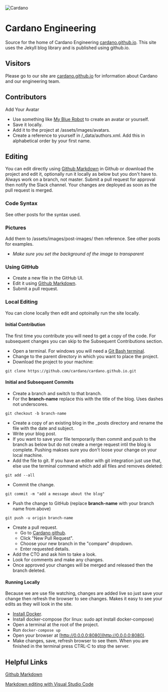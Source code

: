 ![Cardano](https://cardano.github.io/assets/images/cardano-logo.svg)

# Cardano Engineering
Source for the home of Cardano Engineering [cardano.github.io](https://cardano.github.io).  This site uses the Jekyll blog library and is published using github.io.

## Visitors
Please go to our site are [cardano.github.io](https://cardano.github.io) for information about Cardano and our engineering team.

## Contributors
Add Your Avatar
* Use something like [My Blue Robot](https://mybluerobot.com/create-your-own-avatar/) to create an avatar or yourself.
* Save it locally.
* Add it to the project at /assets/images/avatars.
* Create a reference to yourself in /_data/authors.xml.  Add this in alphabetical order by your first name.

## Editing
You can edit directly using [Github Markdown](https://help.github.com/categories/writing-on-github/) in Github or download the project and edit it, optionally run it locally as below but you don't have to.  Always work on a branch, not master.  Submit a pull request for approval then notify the Slack channel.  Your changes are deployed as soon as the pull request is merged.

### Code Syntax
See other posts for the syntax used.

### Pictures
Add them to /assets/images/post-images/ then reference.  See other posts for examples. 
* _Make sure you set the background of the image to transparent_

### Using GitHub
* Create a new file in the GitHub UI.
* Edit it using [Github Markdown](https://help.github.com/categories/writing-on-github/).
* Submit a pull request.

### Local Editing
You can clone locally then edit and optoinally run the site locally.

#### Initial Contribution
The first time you contribute you will need to get a copy of the code.  For subsequent changes you can skip to the Subsequent Contributions section.
* Open a terminal.  For windows you will need a [Git Bash terminal](https://git-scm.com/).
* Change to the parent directory in which you want to place the project.
* Download the project to your machine:
```shell
git clone https://github.com/cardano/cardano.github.io.git
```
#### Initial and Subsequent Commits
* Create a branch and switch to that branch.   
* For the **branch-name** replace this with the title of the blog.  Uses dashes not underscores.
```shell
git checkout -b branch-name
```
* Create a copy of an existing blog in the \_posts directory and rename the file with the date and subject.
* Write your blog post. 
* If you want to save your file temporarily then commit and push to the branch as below but do not create a merge request intil the blog is complete.  Pushing makses sure you don't loose your change on your local machine.
* Add the file to git.  If you have an editor with git integration just use that, else use the terminal command which add all files and removes deleted:
```shell
git add --all
```
* Commit the change.
```shell
git commit -m "add a message about the blog"
```
* Push the change to GitHub (replace **branch-name** with your branch name from above)
```shell
git push -u origin branch-name
```
* Create a pull request.
  * Go to [Cardano github](https://github.com/cardano/cardano.github.io).
  * Click "New Pull Request".
  * Choose your new branch in the "compare" dropdown.
  * Enter requested details.
* Add the CTO and ask him to take a look.
* Look for comments and make any changes.
* Once approved your changes will be merged and released then the branch deleted.

#### Running Locally
Because we are use file watching, changes are added live so just save your change then refresh the browser to see changes.  Makes it easy to see your edits as they will look in the site.
* [Install Docker](https://docs.docker.com/engine/installation/). 
* Install docker-compose (for linux: sudo apt install docker-compose)
* Open a terminal at the root of the project.
* Run `docker-compose up`
* Open your browser at [http://0.0.0.0:8080](http://0.0.0.0:8080).
* Make changes, save, refresh browser to see them.
When you are finished in the terminal press CTRL-C to stop the server.

## Helpful Links
[Github Markdown](https://help.github.com/categories/writing-on-github/)

[Markdown editing with Visual Studio Code](https://code.visualstudio.com/Docs/languages/markdown)
